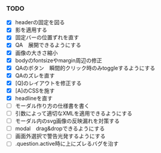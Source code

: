 ### TODO
- [x] headerの固定を図る
- [x] 影を適用する
- [x] 固定バーの位置ずれを直す
- [x] QA　展開できるようにする
- [x] 画像の大きさ縮小
- [x] bodyのfontsizeやmargin周辺の修正
- [x] QAのボタン　瞬間的クリック時のみtoggleするようにする
- [x] QAのズレを直す
- [x] [Q]のレイアウトを修正する
- [x] [A]のCSSを施す
- [x] headlineを直す
- [ ] モーダル作り方の仕様書を書く
- [ ] 引数によって適切なXMLを適用できるようにする
- [ ] モーダル内のsvg画像の反映漏れを対策する
- [ ] modal　drag&dropできるようにする
- [ ] 画面外選択で警告光発するようにする
- [ ] .question.active時に上にズレるバグを治す

